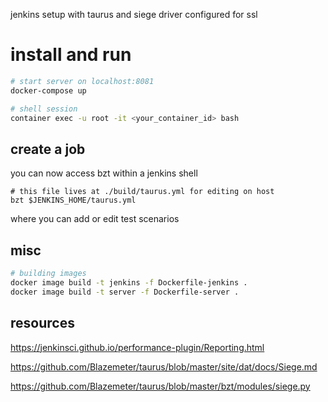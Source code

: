jenkins setup with taurus and siege driver configured for ssl

# install and run

```sh
# start server on localhost:8081
docker-compose up

# shell session
container exec -u root -it <your_container_id> bash
```

## create a job

you can now access bzt within a jenkins shell

```
# this file lives at ./build/taurus.yml for editing on host
bzt $JENKINS_HOME/taurus.yml
```

where you can add or edit test scenarios


## misc

```sh
# building images
docker image build -t jenkins -f Dockerfile-jenkins .
docker image build -t server -f Dockerfile-server .
```

## resources

https://jenkinsci.github.io/performance-plugin/Reporting.html

https://github.com/Blazemeter/taurus/blob/master/site/dat/docs/Siege.md

https://github.com/Blazemeter/taurus/blob/master/bzt/modules/siege.py
